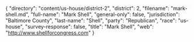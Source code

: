 {
  "directory": "content/us-house/district-2",
  "district": 2,
  "filename": "mark-shell.md",
  "full-name": "Mark Shell",
  "general-only": false,
  "jurisdiction": "Baltimore County",
  "last-name": "Shell",
  "party": "Republican",
  "race": "us-house",
  "survey-response": false,
  "title": "Mark Shell",
  "web": "http://www.shellforcongress.com"
}
